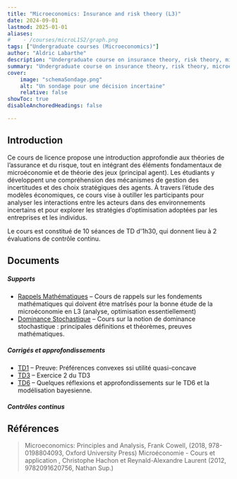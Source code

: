 ```yaml
---
title: "Microeconomics: Insurance and risk theory (L3)"
date: 2024-09-01
lastmod: 2025-01-01
aliases: 
#    - /courses/microL1S2/graph.png
tags: ["Undergraduate courses (Microeconomics)"]
author: "Aldric Labarthe"
description: "Undergraduate course on insurance theory, risk theory, microeconomics and game theory. The course is given in French at Université Panthéon-Sorbonne." 
summary: "Undergraduate course on insurance theory, risk theory, microeconomics and game theory. The course is given in French at Université Panthéon-Sorbonne." 
cover:
    image: "schemaSondage.png"
    alt: "Un sondage pour une décision incertaine"
    relative: false
showToc: true
disableAnchoredHeadings: false

---
```


## Introduction

Ce cours de licence propose une introduction approfondie aux théories de l’assurance et du risque, tout en intégrant des éléments fondamentaux de microéconomie et de théorie des jeux (principal agent). Les étudiants y développent une compréhension des mécanismes de gestion des incertitudes et des choix stratégiques des agents. À travers l’étude des modèles économiques, ce cours vise à outiller les participants pour analyser les interactions entre les acteurs dans des environnements incertains et pour explorer les stratégies d’optimisation adoptées par les entreprises et les individus.

Le cours est constitué de 10 séances de TD d'1h30, qui donnent lieu à 2 évaluations de contrôle continu. 


## Documents

##### Supports

+ [Rappels Mathématiques](RappelsL3.pdf) – Cours de rappels sur les fondements mathématiques qui doivent être matrîsés pour la bonne étude de la microéconomie en L3 (analyse, optimisation essentiellement)
+ [Dominance Stochastique](StochDom.pdf) – Cours sur la notion de dominance stochastique : principales définitions et théorèmes, preuves mathématiques.

##### Corrigés et approfondissements

+ [TD1](TD1Proof.pdf) – Preuve: Préférences convexes ssi utilité quasi-concave
+ [TD3](TD3Exercice2.pdf) – Exercice 2 du TD3
+ [TD6](TD6Exercice2.pdf) – Quelques réflexions et approfondissements sur le TD6 et la modélisation bayesienne. 


##### Contrôles continus

<!--+ [Lecture note 1](lecture1.pdf)-->

## Références


> Microeconomics: Principles and Analysis,  Frank Cowell, (2018, 978-0198804093, Oxford University Press)
> Microéconomie - Cours et application , Christophe Hachon et Reynald-Alexandre Laurent (2012, 9782091620756, Nathan Sup.)


